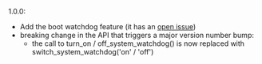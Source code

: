 1.0.0:
- Add the boot watchdog feature (it has an [open issue](https://github.com/PiSugar/pisugar-power-manager-rs/issues/81))
- breaking change in the API that triggers a major version number bump:
	- the call to turn_on / off_system_watchdog() is now replaced
	  with switch_system_watchdog('on' / 'off')
